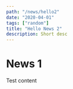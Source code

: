 ```yaml
---
path: "/news/hello2"
date: "2020-04-01"
tags: ["random"]
title: "Hello News 2"
description: Short desc
---
```


# News 1

Test content